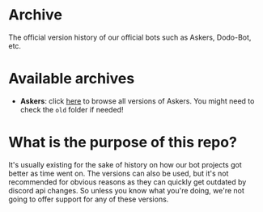# Archive
The official version history of our official bots such as Askers, Dodo-Bot, etc.

# Available archives
* **Askers**: click [here](https://github.com/dodoGames-s-Studios/archive/tree/main/Askers) to browse all versions of Askers. You might need to check the `old` folder if needed!

# What is the purpose of this repo?
It's usually existing for the sake of history on how our bot projects got better as time went on. The versions can also be used, but it's not recommended for obvious reasons as they can quickly get outdated by discord api changes. So unless you know what you're doing, we're not going to offer support for any of these versions.
